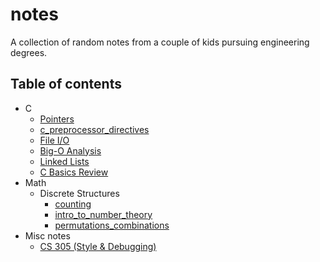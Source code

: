 # notes

A collection of random notes from a couple of kids pursuing engineering degrees.

## Table of contents

- C
	- [Pointers](./C/c_pointers.md)
	- [c_preprocessor_directives](./C/c_preprocessor_directives.md)
	- [File I/O](./C/c_file_io.md)
	- [Big-O Analysis](./C/bigo_analysis.md)
	- [Linked Lists](./C/c_linkedlists.md)
	- [C Basics Review](./C/c_basics_review.md)
- Math
	- Discrete Structures
		- [counting](./Math/Discrete%20Structures/counting.md)
		- [intro_to_number_theory](./Math/Discrete%20Structures/intro_to_number_theory.md)
		- [permutations_combinations](./Math/Discrete%20Structures/permutations_combinations.md)
- Misc notes
	- [CS 305 (Style & Debugging)](./NirajNotes/CS%20305%28Style%20%26%20Debugging%29.md)